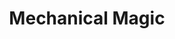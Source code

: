 ---
title: "Mechanical Magic"
thumbnail: "img/projects/Mechanical_Magic/thumbnail.png"
team: [
  "JH",
  "Ray",
  "Leilia",
  "Baranie",
  "Kas",
  "Esha",
  "Daphne",
  "Corwin",
  "Amina",
  "Prathmesh",
  "Anthony",
  "Tann"
]
email: "jronk001@ucr.edu"
platforms: ["PC"]
description: "Following both the appearance of otherworldly technology and the murder of her professor, a college student and her friend go out on a journey to discover the truth behind these events. A top-down RPG that shifts to 2D beat-'em-up-esque action in battles, inspired by both classic and modern JRPGs. The demo showcases one scene and some of the basic functions of the game."
tags: [
  "RPG",
  "Adventure",
  "Story-driven",
  "Fantasy",
  "Sci-Fi"
]
school-year: 2021
quarter-start-end: "Fall 2021 - ongoing"
download-link: ""
---